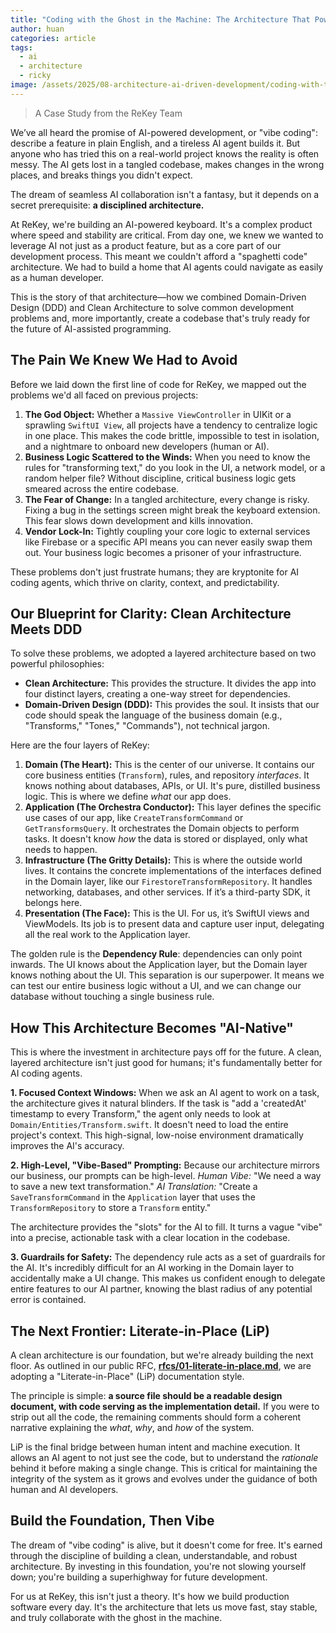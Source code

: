 ```yaml
---
title: "Coding with the Ghost in the Machine: The Architecture That Powers AI-Driven Development"
author: huan
categories: article
tags:
  - ai
  - architecture
  - ricky
image: /assets/2025/08-architecture-ai-driven-development/coding-with-the-ghost-in-the-machine-the-architecture-that-powers-ai-driven-development-a-case-study-from-the-rekey-team.webp
---
```



> A Case Study from the ReKey Team

We’ve all heard the promise of AI-powered development, or "vibe coding": describe a feature in plain English, and a tireless AI agent builds it. But anyone who has tried this on a real-world project knows the reality is often messy. The AI gets lost in a tangled codebase, makes changes in the wrong places, and breaks things you didn't expect.

The dream of seamless AI collaboration isn't a fantasy, but it depends on a secret prerequisite: **a disciplined architecture.**

At ReKey, we're building an AI-powered keyboard. It's a complex product where speed and stability are critical. From day one, we knew we wanted to leverage AI not just as a product feature, but as a core part of our development process. This meant we couldn't afford a "spaghetti code" architecture. We had to build a home that AI agents could navigate as easily as a human developer.

This is the story of that architecture—how we combined Domain-Driven Design (DDD) and Clean Architecture to solve common development problems and, more importantly, create a codebase that's truly ready for the future of AI-assisted programming.

## The Pain We Knew We Had to Avoid

Before we laid down the first line of code for ReKey, we mapped out the problems we'd all faced on previous projects:

1. **The God Object:** Whether a `Massive ViewController` in UIKit or a sprawling `SwiftUI View`, all projects have a tendency to centralize logic in one place. This makes the code brittle, impossible to test in isolation, and a nightmare to onboard new developers (human or AI).
2. **Business Logic Scattered to the Winds:** When you need to know the rules for "transforming text," do you look in the UI, a network model, or a random helper file? Without discipline, critical business logic gets smeared across the entire codebase.
3. **The Fear of Change:** In a tangled architecture, every change is risky. Fixing a bug in the settings screen might break the keyboard extension. This fear slows down development and kills innovation.
4. **Vendor Lock-In:** Tightly coupling your core logic to external services like Firebase or a specific API means you can never easily swap them out. Your business logic becomes a prisoner of your infrastructure.

These problems don't just frustrate humans; they are kryptonite for AI coding agents, which thrive on clarity, context, and predictability.

## Our Blueprint for Clarity: Clean Architecture Meets DDD

To solve these problems, we adopted a layered architecture based on two powerful philosophies:

* **Clean Architecture:** This provides the structure. It divides the app into four distinct layers, creating a one-way street for dependencies.
* **Domain-Driven Design (DDD):** This provides the soul. It insists that our code should speak the language of the business domain (e.g., "Transforms," "Tones," "Commands"), not technical jargon.

Here are the four layers of ReKey:

1. **Domain (The Heart):** This is the center of our universe. It contains our core business entities (`Transform`), rules, and repository *interfaces*. It knows nothing about databases, APIs, or UI. It's pure, distilled business logic. This is where we define *what* our app does.
2. **Application (The Orchestra Conductor):** This layer defines the specific use cases of our app, like `CreateTransformCommand` or `GetTransformsQuery`. It orchestrates the Domain objects to perform tasks. It doesn't know *how* the data is stored or displayed, only what needs to happen.
3. **Infrastructure (The Gritty Details):** This is where the outside world lives. It contains the concrete implementations of the interfaces defined in the Domain layer, like our `FirestoreTransformRepository`. It handles networking, databases, and other services. If it’s a third-party SDK, it belongs here.
4. **Presentation (The Face):** This is the UI. For us, it’s SwiftUI views and ViewModels. Its job is to present data and capture user input, delegating all the real work to the Application layer.

The golden rule is the **Dependency Rule**: dependencies can only point inwards. The UI knows about the Application layer, but the Domain layer knows nothing about the UI. This separation is our superpower. It means we can test our entire business logic without a UI, and we can change our database without touching a single business rule.

## How This Architecture Becomes "AI-Native"

This is where the investment in architecture pays off for the future. A clean, layered architecture isn't just good for humans; it's fundamentally better for AI coding agents.

**1. Focused Context Windows:**
When we ask an AI agent to work on a task, the architecture gives it natural blinders. If the task is "add a 'createdAt' timestamp to every Transform," the agent only needs to look at `Domain/Entities/Transform.swift`. It doesn't need to load the entire project's context. This high-signal, low-noise environment dramatically improves the AI's accuracy.

**2. High-Level, "Vibe-Based" Prompting:**
Because our architecture mirrors our business, our prompts can be high-level.
*Human Vibe:* "We need a way to save a new text transformation."
*AI Translation:* "Create a `SaveTransformCommand` in the `Application` layer that uses the `TransformRepository` to store a `Transform` entity."

The architecture provides the "slots" for the AI to fill. It turns a vague "vibe" into a precise, actionable task with a clear location in the codebase.

**3. Guardrails for Safety:**
The dependency rule acts as a set of guardrails for the AI. It's incredibly difficult for an AI working in the Domain layer to accidentally make a UI change. This makes us confident enough to delegate entire features to our AI partner, knowing the blast radius of any potential error is contained.

## The Next Frontier: Literate-in-Place (LiP)

A clean architecture is our foundation, but we're already building the next floor. As outlined in our public RFC, **[rfcs/01-literate-in-place.md](https://github.com/huan/rekey/blob/main/rfcs/01-literate-in-place.md)**, we are adopting a "Literate-in-Place" (LiP) documentation style.

The principle is simple: **a source file should be a readable design document, with code serving as the implementation detail.** If you were to strip out all the code, the remaining comments should form a coherent narrative explaining the *what*, *why*, and *how* of the system.

LiP is the final bridge between human intent and machine execution. It allows an AI agent to not just see the code, but to understand the *rationale* behind it before making a single change. This is critical for maintaining the integrity of the system as it grows and evolves under the guidance of both human and AI developers.

## Build the Foundation, Then Vibe

The dream of "vibe coding" is alive, but it doesn't come for free. It's earned through the discipline of building a clean, understandable, and robust architecture. By investing in this foundation, you're not slowing yourself down; you're building a superhighway for future development.

For us at ReKey, this isn't just a theory. It's how we build production software every day. It's the architecture that lets us move fast, stay stable, and truly collaborate with the ghost in the machine.

